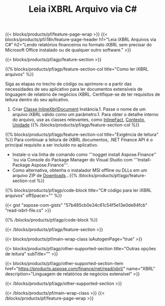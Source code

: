 ﻿---
title: Leia iXBRL Arquivo via C#
description: Código de amostra para iXBRL leitura de arquivo. Use API código de exemplo para ler arquivos em lote iXBRL em aplicativos baseados em .NET. 
url: /pt/net/read/ixbrl/
family: finance
platformtag: net
feature: read
informat: iXBRL
outformat: 
otherformats: 
---
{{< blocks/products/pf/feature-page-wrap >}}
{{< blocks/products/pf/i18n/feature-page-header h1="Leia iXBRL Arquivos via C#" h2="Lendo relatórios financeiros no formato iXBRL sem precisar do Microsoft Office instalado ou de qualquer outro software." >}}

{{< blocks/products/pf/agp/feature-section >}}

{{% blocks/products/pf/agp/feature-section-col title="Como ler iXBRL arquivos" %}}

Siga as etapas no trecho de código ou aprimore-o a partir das necessidades de seu aplicativo para ler documentos extensíveis de linguagem de relatório de negócios iXBRL. Certifique-se de ter requisitos de leitura dentro do seu aplicativo.

1. Criar [Classe InlineXbrlDocument](https://apireference.aspose.com/finance/net/aspose.finance.xbrl.inline/inlinexbrldocument) Instância.1. Passe o nome de um arquivo iXBRL válido como um parâmetro.1. Para obter o detalhe interno do arquivo, use as classes relevantes, como [InlineFact](https://apireference.aspose.com/finance/net/aspose.finance.xbrl.inline/inlinefact), [Contexto](https://apireference.aspose.com/finance/net/aspose.finance.xbrl/context), [Unidade](https://apireference.aspose.com/finance/net/aspose.finance.xbrl/unit) 
{{% /blocks/products/pf/agp/feature-section-col %}}

{{% blocks/products/pf/agp/feature-section-col title="Exigência de leitura" %}}
Para continuar a leitura de iXBRL documentos, .NET Finance API é o principal requisito a ser incluído no aplicativo. 
- Instale-o via linha de comando como '''nogget install Aspose.Finance'' 'ou via Console do Package Manager do Visual Studio com '''Install-Package Aspose.Finance'''.
- Como alternativa, obtenha o instalador MSI offline ou DLLs em um arquivo ZIP de [Downloads](https://downloads.aspose.com/finance/net)...{{% /blocks/products/pf/agp/feature-section-col %}}

{{% blocks/products/pf/agp/code-block title="C# código para ler iXBRL arquivos" offSpacer="" %}}

{{< gist "aspose-com-gists" "57b485cb0e34c61c54f5e13e0de84fcb" "read-ixbrl-file.cs" >}}

{{% /blocks/products/pf/agp/code-block %}}

{{< /blocks/products/pf/agp/feature-section >}}

{{< blocks/products/pf/main-wrap-class isAutogenPage="true" >}}

{{< blocks/products/pf/agp/other-supported-section title="Outras opções de leitura" subTitle="" >}}

{{< blocks/products/pf/agp/other-supported-section-item href="https://products.aspose.com/finance/net/read/xbrl/" name="XBRL" description="Linguagem de relatórios de negócios extensível" >}}

{{< /blocks/products/pf/agp/other-supported-section >}}

{{< /blocks/products/pf/main-wrap-class >}}
{{< /blocks/products/pf/feature-page-wrap >}}